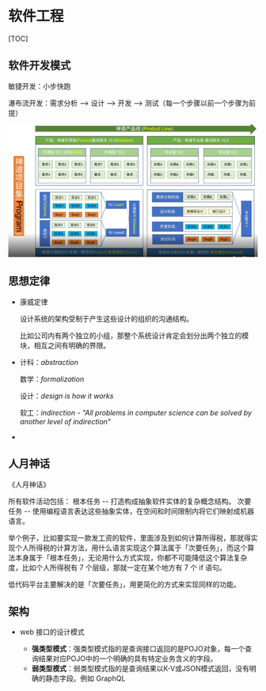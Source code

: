 # 软件工程

[TOC]



## 软件开发模式

敏捷开发：小步快跑

瀑布流开发：需求分析 —> 设计 —> 开发 —> 测试（每一个步骤以前一个步骤为前提）

![image-20220223141212890](assets/image-20220223141212890.png)



## 思想定律

* 康威定律

  设计系统的架构受制于产生这些设计的组织的沟通结构。

  比如公司内有两个独立的小组，那整个系统设计肯定会划分出两个独立的模块，相互之间有明确的界限。
  
* 计科：*abstraction* 

  数学：*formalization* 

  设计：*design is how it works* 
  
  软工：*indirection - "All problems in computer science can be solved by another level of indirection"*

* 



## 人月神话

《人月神话》

所有软件活动包括：
根本任务 -- 打造构成抽象软件实体的复杂概念结构。
次要任务 -- 使用编程语言表达这些抽象实体，在空间和时间限制内将它们映射成机器语言。

举个例子，比如要实现一款发工资的软件，里面涉及到如何计算所得税，那就得实现个人所得税的计算方法，用什么语言实现这个算法属于「次要任务」，而这个算法本身属于「根本任务」，无论用什么方式实现，你都不可能降低这个算法复杂度，比如个人所得税有 7 个层级，那就一定在某个地方有 7 个 if 语句。

低代码平台主要解决的是「次要任务」，用更简化的方式来实现同样的功能。



## 架构

* web 接口的设计模式

  * **强类型模式**：强类型模式指的是查询接口返回的是POJO对象，每一个查询结果对应POJO中的一个明确的具有特定业务含义的字段。
  * **弱类型模式**：弱类型模式指的是查询结果以K-V或JSON模式返回，没有明确的静态字段。例如 GraphQL

  

